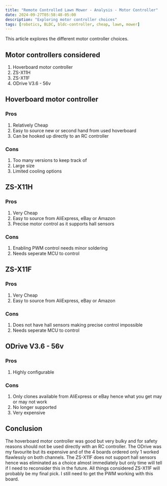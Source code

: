```yaml
---
title: "Remote Controlled Lawn Mower - Analysis - Motor Controller"
date: 2024-09-27T05:58:48-05:00
description: "Exploring motor controller choices"
tags: [robotics, BLDC, bldc-controller, cheap, lawn, mower]
---
```


This article explores the different motor controller choices.
<!--more-->

## Motor controllers considered
1. Hoverboard motor controller
2. ZS-X11H
3. ZS-X11F
4. ODrive V3.6 - 56v

## Hoverboard motor controller
### Pros
1. Relatively Cheap
2. Easy to source new or second hand from used hoverboard
3. Can be hooked up directly to an RC controller

### Cons
1. Too many versions to keep track of
2. Large size
3. Limited cooling options

## ZS-X11H
### Pros
1. Very Cheap
2. Easy to source from AliExpress, eBay or Amazon
3. Precise motor control as it supports hall sensors

### Cons
1. Enabling PWM control needs minor soldering
2. Needs seperate MCU to control

## ZS-X11F
### Pros
1. Very Cheap
2. Easy to source from AliExpress, eBay or Amazon

### Cons
1. Does not have hall sensors making precise control impossible
2. Needs seperate MCU to control

## ODrive V3.6 - 56v
### Pros
1. Highly configurable

### Cons
1. Only clones available from AliExpress or eBay hence what you get may or may not work
2. No longer supported
3. Very expensive

## Conclusion
The hoverboard motor controller was good but very bulky and for safety reasons should not be used directly with an RC controller. The ODrive was my favourite but its expensive and of the 4 boards ordered only 1 worked flawlessly on both channels. The ZS-X11F does not support hall sensors hence was eliminated as a choice almost immediately but only time will tell if I need to reconsider this in the future. All things considered ZS-X11F will probably be my final pick. I still need to get the PWM working with this board.